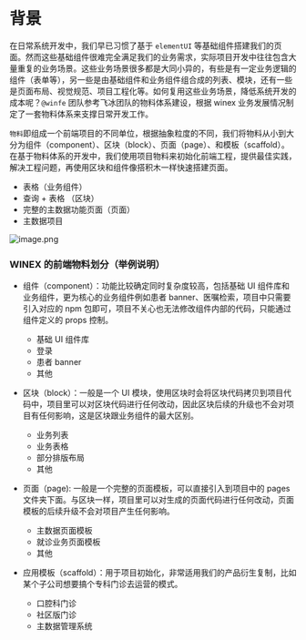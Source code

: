 # 背景

在日常系统开发中，我们早已习惯了基于 `elementUI` 等基础组件搭建我们的页面。然而这些基础组件很难完全满足我们的业务需求，实际项目开发中往往包含大量重复的业务场景。这些业务场景很多都是大同小异的，有些是有一定业务逻辑的组件（表单等），另一些是由基础组件和业务组件组合成的列表、模块，还有一些是页面布局、视觉规范、项目工程化等。如何复用这些业务场景，降低系统开发的成本呢？`@winfe` 团队参考飞冰团队的物料体系建设，根据 winex 业务发展情况制定了一套物料体系来支撑日常开发工作。
​

`物料`即组成一个前端项目的不同单位，根据抽象粒度的不同，我们将物料从小到大分为组件（component）、区块（block）、页面（page）、和模板（scaffold）。在基于物料体系的开发中，我们使用项目物料来初始化前端工程，提供最佳实践，解决工程问题，再使用区块和组件像搭积木一样快速搭建页面。

- 表格（业务组件）
- 查询 + 表格 （区块）
- 完整的主数据功能页面（页面）
- 主数据项目

![image.png](/winex-material-doc/material.png)

### WINEX 的前端物料划分（举例说明）

- 组件（component）：功能比较确定同时复杂度较高，包括基础 UI 组件库和业务组件，更为核心的业务组件例如患者 banner、医嘱检索，项目中只需要引入对应的 npm 包即可，项目不关心也无法修改组件内部的代码，只能通过组件定义的 props 控制。

  - 基础 UI 组件库
  - 登录
  - 患者 banner
  - 其他

- 区块（block）：一般是一个 UI 模块，使用区块时会将区块代码拷贝到项目代码中，项目里可以对区块代码进行任何改动，因此区块后续的升级也不会对项目有任何影响，这是区块跟业务组件的最大区别。

  - 业务列表
  - 业务表格
  - 部分排版布局
  - 其他

- 页面（page): 一般是一个完整的页面模板，可以直接引入到项目中的 pages 文件夹下面。与区块一样，项目里可以对生成的页面代码进行任何改动，页面模板的后续升级不会对项目产生任何影响。

  - 主数据页面模板
  - 就诊业务页面模板
  - 其他

- 应用模板（scaffold）：用于项目初始化，非常适用我们的产品衍生复制，比如某个子公司想要搞个专科门诊去运营的模式。
  - 口腔科门诊
  - 社区版门诊
  - 主数据管理系统
